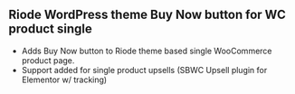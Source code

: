 ## Riode WordPress theme Buy Now button for WC product single

- Adds Buy Now button to Riode theme based single WooCommerce product page.
- Support added for single product upsells (SBWC Upsell plugin for Elementor w/ tracking)
